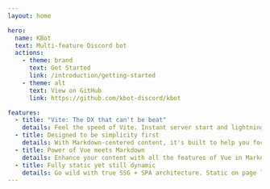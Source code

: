 ```yaml
---
layout: home

hero:
  name: KBot
  text: Multi-feature Discord bot
  actions:
    - theme: brand
      text: Get Started
      link: /introduction/getting-started
    - theme: alt
      text: View on GitHub
      link: https://github.com/kbot-discord/kbot

features:
  - title: "Vite: The DX that can't be beat"
    details: Feel the speed of Vite. Instant server start and lightning fast HMR that stays fast regardless of the app size.
  - title: Designed to be simplicity first
    details: With Markdown-centered content, it's built to help you focus on writing and deployed with minimum configuration.
  - title: Power of Vue meets Markdown
    details: Enhance your content with all the features of Vue in Markdown, while being able to customize your site with Vue.
  - title: Fully static yet still dynamic
    details: Go wild with true SSG + SPA architecture. Static on page load, but engage users with 100% interactivity from there.
---
```

